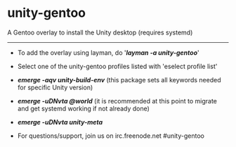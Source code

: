 unity-gentoo
============

A Gentoo overlay to install the Unity desktop (requires systemd)

--------------------------------------------------------------

* To add the overlay using layman, do '***layman -a unity-gentoo***'

* Select one of the unity-gentoo profiles listed with 'eselect profile list'

* ***emerge -aqv unity-build-env*** (this package sets all keywords needed for specific Unity version)

* ***emerge -uDNvta @world*** (it is recommended at this point to migrate and get systemd working if not already done)

* ***emerge -uDNvta unity-meta***

* For questions/support, join us on irc.freenode.net #unity-gentoo
